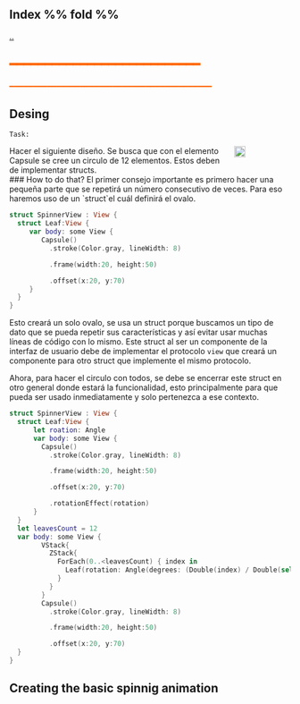 ## Index %% fold %%
[..](obsidian://open?vault=Swift&file=LEARNING%2FSWIFTUI%2F%E4%BA%94%20Interacci%C3%B3n%20y%20dise%C3%B1o%2F%E4%BA%94%20INDEX%20%E4%BA%94)
## <span style="color:#ff6600">━━━━━━━━━━━━━━━━━━━━━━━━━━━</span>


<span style="color:#ff6600">━━━━━━━━━━━━━━━━━━━━━━━━━━━━━━━━━━━━━━━━━━━</span>

## Desing
	Task: 
<div style="display: flex; gap: 15px;">
  <div style="flex: 1;">
    Hacer el siguiente diseño.
    Se busca que con el elemento Capsule se cree un circulo de 12 elementos.
    Estos deben de implementar structs.
  </div>
  <img src="circulo.png" width="20%">
</div>
### How to do that?
El primer consejo importante es primero hacer una pequeña parte que se repetirá un número consecutivo de veces. Para eso haremos uso de un `struct`el cuál definirá el ovalo.

```swift
struct SpinnerView : View {
  struct Leaf:View {
     var body: some View {
        Capsule()
          .stroke(Color.gray, lineWidth: 8)

          .frame(width:20, height:50)

          .offset(x:20, y:70)
     }
  }
}
```

Esto creará un solo ovalo, se usa un struct porque buscamos un tipo de dato que se pueda repetir sus características y así evitar usar muchas líneas de código con lo mismo. Este struct al ser un componente de la interfaz de usuario debe de implementar el protocolo `view` que creará un componente para otro struct que implemente el mismo protocolo.

Ahora, para hacer el circulo con todos, se debe se encerrar este struct en otro general donde estará la funcionalidad, esto principalmente para que pueda ser usado inmediatamente y solo pertenezca a ese contexto.

```swift
struct SpinnerView : View {
  struct Leaf:View {
      let roation: Angle
      var body: some View {
        Capsule()
          .stroke(Color.gray, lineWidth: 8)

          .frame(width:20, height:50)

          .offset(x:20, y:70)

          .rotationEffect(rotation)
      }
  }
  let leavesCount = 12
  var body: some View {
        VStack{
          ZStack{
            ForEach(0..<leavesCount) { index in
              Leaf(rotation: Angle(degrees: (Double(index) / Double(self.leavesCount))*360))
            }
          }
        }
        Capsule()
          .stroke(Color.gray, lineWidth: 8)

          .frame(width:20, height:50)

          .offset(x:20, y:70)
  }
}
```


## Creating the basic spinnig animation
 